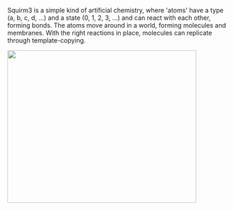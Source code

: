 Squirm3 is a simple kind of artificial chemistry, where 'atoms' have a type (a, b, c, d, ...) and a state (0, 1, 2, 3, ...) and can react with each other, forming bonds. The atoms move around in a world, forming molecules and membranes. With the right reactions in place, molecules can replicate through template-copying.

<a href='http://www.youtube.com/watch?feature=player_embedded&v=VrTM6wYl4Us' target='_blank'><img src='http://img.youtube.com/vi/VrTM6wYl4Us/0.jpg' width='425' height=344 /></a>
